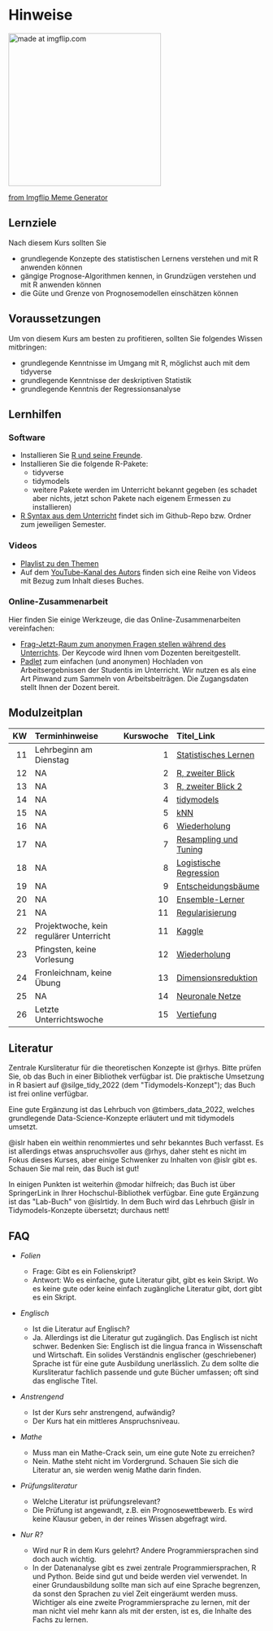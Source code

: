 

<!-- # (PART) Organisatorisches {-} -->

# Hinweise 






<a href="https://imgflip.com/i/689g8g"><img src="https://i.imgflip.com/689g8g.jpg" width="300" title="made at imgflip.com"/></a><div><a href="https://imgflip.com/memegenerator">from Imgflip Meme Generator</a></div>
















## Lernziele

Nach diesem Kurs sollten Sie

- grundlegende Konzepte des statistischen Lernens verstehen und mit R anwenden können
- gängige Prognose-Algorithmen kennen, in Grundzügen verstehen und mit R anwenden können
- die Güte und Grenze von Prognosemodellen einschätzen können


## Voraussetzungen

Um von diesem Kurs am besten zu profitieren,
sollten Sie folgendes Wissen mitbringen:


- grundlegende Kenntnisse im Umgang mit R, möglichst auch mit dem tidyverse
- grundlegende Kenntnisse der deskriptiven Statistik
- grundlegende Kenntnis der Regressionsanalyse





## Lernhilfen





### Software

- Installieren Sie [R und seine Freunde](https://data-se.netlify.app/2021/11/30/installation-von-r-und-seiner-freunde/).
- Installieren Sie die folgende R-Pakete:
    - tidyverse
    - tidymodels
    - weitere Pakete werden im Unterricht bekannt gegeben (es schadet aber nichts, jetzt schon Pakete nach eigenem Ermessen zu installieren)
- [R Syntax aus dem Unterricht](https://github.com/sebastiansauer/Lehre) findet sich im Github-Repo bzw. Ordner zum jeweiligen Semester.



### Videos

- [Playlist zu den Themen](https://youtube.com/playlist?list=PLRR4REmBgpIGv1e4hZ8asrL3qVBe5LcKp)
- Auf dem [YouTube-Kanal des Autors](https://www.youtube.com/channel/UCkvdtj8maE7g-SOCh4aDB9g) finden sich eine Reihe von Videos mit Bezug zum Inhalt dieses Buches.



### Online-Zusammenarbeit

Hier finden Sie einige Werkzeuge, 
die das Online-Zusammenarbeiten vereinfachen: 

- [Frag-Jetzt-Raum zum anonymen Fragen stellen während des Unterrichts](https://frag.jetzt/home). Der Keycode wird Ihnen vom Dozenten bereitgestellt.
- [Padlet](https://de.padlet.com/) zum einfachen (und anonymen) Hochladen von Arbeitsergebnissen der Studentis im Unterricht. Wir nutzen es als eine Art Pinwand zum Sammeln von Arbeitsbeiträgen. Die Zugangsdaten stellt Ihnen der Dozent bereit.





## Modulzeitplan












| KW|Terminhinweise                          | Kurswoche|Titel_Link                                                                                          |
|--:|:---------------------------------------|---------:|:---------------------------------------------------------------------------------------------------|
| 11|Lehrbeginn am Dienstag                  |         1|[Statistisches Lernen](https://sebastiansauer.github.io/datascience1/statistisches-lernen.html)     |
| 12|NA                                      |         2|[R, zweiter Blick](https://sebastiansauer.github.io/datascience1/r-zweiter-blick.html)              |
| 13|NA                                      |         3|[R, zweiter Blick 2](https://sebastiansauer.github.io/datascience1/r-zweiter-blick-2.html)          |
| 14|NA                                      |         4|[tidymodels](https://sebastiansauer.github.io/datascience1/tidymodels.html)                         |
| 15|NA                                      |         5|[kNN](https://sebastiansauer.github.io/datascience1/knn.html)                                       |
| 16|NA                                      |         6|[Wiederholung](https://sebastiansauer.github.io/datascience1/wiederholung.html)                     |
| 17|NA                                      |         7|[Resampling und Tuning](https://sebastiansauer.github.io/datascience1/resampling-und-tuning.html)   |
| 18|NA                                      |         8|[Logistische Regression](https://sebastiansauer.github.io/datascience1/logistische-regression.html) |
| 19|NA                                      |         9|[Entscheidungsbäume](https://sebastiansauer.github.io/datascience1/entscheidungsbäume.html)         |
| 20|NA                                      |        10|[Ensemble-Lerner](https://sebastiansauer.github.io/datascience1/ensemble-lerner.html)               |
| 21|NA                                      |        11|[Regularisierung](https://sebastiansauer.github.io/datascience1/regularisierung.html)               |
| 22|Projektwoche, kein regulärer Unterricht |        11|[Kaggle](https://sebastiansauer.github.io/datascience1/kaggle.html)                                 |
| 23|Pfingsten, keine Vorlesung              |        12|[Wiederholung](https://sebastiansauer.github.io/datascience1/wiederholung.html)                     |
| 24|Fronleichnam, keine Übung               |        13|[Dimensionsreduktion](https://sebastiansauer.github.io/datascience1/dimensionsreduktion.html)       |
| 25|NA                                      |        14|[Neuronale Netze](https://sebastiansauer.github.io/datascience1/neuronale-netze.html)               |
| 26|Letzte Unterrichtswoche                 |        15|[Vertiefung](https://sebastiansauer.github.io/datascience1/vertiefung.html)                         |





## Literatur

Zentrale Kursliteratur für die theoretischen Konzepte ist @rhys.
Bitte prüfen Sie, ob das Buch in einer Bibliothek verfügbar ist.
Die praktische Umsetzung in R basiert auf @silge_tidy_2022 (dem "Tidymodels-Konzept"); 
das Buch ist frei online verfügbar. 

Eine gute Ergänzung ist das Lehrbuch von @timbers_data_2022,
welches grundlegende Data-Science-Konzepte erläutert und mit tidymodels umsetzt.


@islr haben ein weithin renommiertes und sehr bekanntes Buch verfasst.
Es ist allerdings etwas anspruchsvoller aus @rhys,
daher steht es nicht im Fokus dieses Kurses,
aber einige Schwenker zu Inhalten von @islr gibt es. Schauen Sie mal rein,
das Buch ist gut!

In einigen Punkten ist weiterhin @modar hilfreich; 
das Buch ist über SpringerLink in Ihrer Hochschul-Bibliothek verfügbar. Eine gute Ergänzung ist das "Lab-Buch" von @islrtidy.
In dem Buch wird das Lehrbuch @islr in Tidymodels-Konzepte übersetzt; durchaus nett!








## FAQ





- *Folien*
    - Frage: Gibt es ein Folienskript?
    - Antwort: Wo es einfache, gute Literatur gibt, gibt es kein Skript. Wo es keine gute oder keine einfach zugängliche Literatur gibt, dort gibt es ein Skript.
    
- *Englisch*
    - Ist die Literatur auf Englisch?
    - Ja. Allerdings ist die Literatur gut zugänglich. Das Englisch ist nicht schwer. Bedenken Sie: Englisch ist die lingua franca in Wissenschaft und Wirtschaft. Ein solides Verständnis englischer (geschriebener) Sprache ist für eine gute Ausbildung unerlässlich. Zu dem sollte die Kursliteratur fachlich passende und gute Bücher umfassen; oft sind das englische Titel. 
    
- *Anstrengend*
    - Ist der Kurs sehr anstrengend, aufwändig?
    - Der Kurs hat ein mittleres Anspruchsniveau. 
    
- *Mathe*
    - Muss man ein Mathe-Crack sein, um eine gute Note zu erreichen?
    - Nein. Mathe steht nicht im Vordergrund. Schauen Sie sich die Literatur an, sie werden wenig Mathe darin finden.
    
- *Prüfungsliteratur*
    - Welche Literatur ist prüfungsrelevant?
    - Die Prüfung ist angewandt, z.B. ein Prognosewettbewerb. Es wird keine Klausur geben, in der reines Wissen abgefragt wird.


- *Nur R?*
    - Wird nur R in dem Kurs gelehrt? Andere Programmiersprachen sind doch auch wichtig.
    - In der Datenanalyse gibt es zwei zentrale Programmiersprachen, R und Python. Beide sind gut und beide werden viel verwendet. In einer Grundausbildung sollte man sich auf eine Sprache begrenzen, da sonst den Sprachen zu viel Zeit eingeräumt werden muss. Wichtiger als eine zweite Programmiersprache zu lernen, mit der man nicht viel mehr kann als mit der ersten, ist es, die Inhalte des Fachs zu lernen.
    
    













